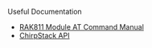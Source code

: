 Useful Documentation

- [RAK811 Module AT Command Manual](https://docs.rakwireless.com/Product-Categories/WisDuo/RAK811-Module/AT-Command-Manual/)
- [ChirpStack API](https://www.chirpstack.io/application-server/api/)
